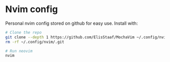 # Nvim config
Personal nvim config stored on github
for easy use. Install with:

```sh
# Clone the repo
git clone --depth 1 https://github.com/ElisStaaf/MochaVim ~/.config/nvim
rm -rf ~/.config/nvim/.git

# Run neovim
nvim
```
